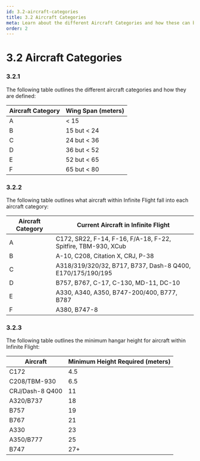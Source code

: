 ```yaml
---
id: 3.2-aircraft-categories
title: 3.2 Aircraft Categories
meta: Learn about the different Aircraft Categories and how these can be used in the Scenery Editor of Infinite Flight.
order: 2
---
```




# 3.2 Aircraft Categories

### 3.2.1

The following table outlines the different aircraft categories and how they are defined:

| Aircraft Category | Wing Span (meters) |
| ----------------- | ------------------ |
| A                 | < 15               |
| B                 | 15 but < 24        |
| C                 | 24 but < 36        |
| D                 | 36 but < 52        |
| E                 | 52 but < 65        |
| F                 | 65 but < 80        |



### 3.2.2

The following table outlines what aircraft within Infinite Flight fall into each aircraft category:

| Aircraft Category | Current Aircraft in Infinite Flight                          |
| ----------------- | ------------------------------------------------------------ |
| A                 | C172, SR22, F-14, F-16, F/A-18, F-22, Spitfire, TBM-930, XCub |
| B                 | A-10, C208, Citation X, CRJ, P-38                            |
| C                 | A318/319/320/32, B717, B737, Dash-8 Q400, E170/175/190/195   |
| D                 | B757, B767, C-17, C-130, MD-11, DC-10                        |
| E                 | A330, A340, A350, B747-200/400, B777, B787                   |
| F                 | A380, B747-8                                                 |



### 3.2.3

The following table outlines the minimum hangar height for aircraft within Infinite Flight:

| Aircraft        | Minimum Height Required (meters) |
| --------------- | -------------------------------- |
| C172            | 4.5                              |
| C208/TBM-930    | 6.5                              |
| CRJ/Dash-8 Q400 | 11                               |
| A320/B737       | 18                               |
| B757            | 19                               |
| B767            | 21                               |
| A330            | 23                               |
| A350/B777       | 25                               |
| B747            | 27+                              |

